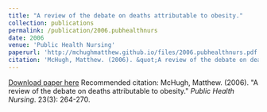 ```yaml
---
title: "A review of the debate on deaths attributable to obesity."
collection: publications
permalink: /publication/2006.pubhealthnurs
date: 2006
venue: 'Public Health Nursing'
paperurl: 'http://mchughmatthew.github.io/files/2006.pubhealthnurs.pdf'
citation: 'McHugh, Matthew. (2006). &quot;A review of the debate on deaths attributable to obesity.&quot; <i>Public Health Nursing</i>. 23(3): 264-270.'
---
```

[Download paper here](http://mchughmatthew.github.io/files/2006.pubhealthnurs.pdf)
Recommended citation: McHugh, Matthew. (2006). &quot;A review of the debate on deaths attributable to obesity.&quot; <i>Public Health Nursing</i>. 23(3): 264-270.